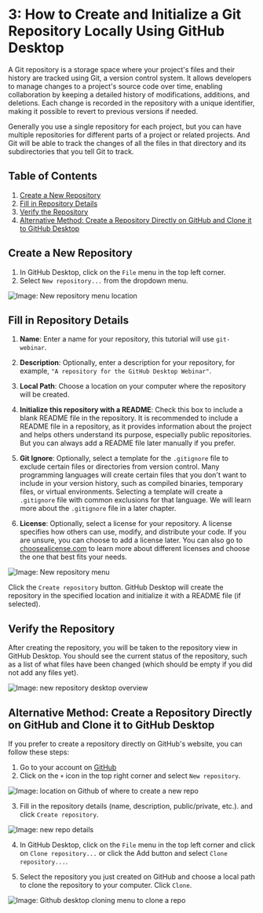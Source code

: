 # 3: How to Create and Initialize a Git Repository Locally Using GitHub Desktop

A Git repository is a storage space where your project's files and their history are tracked using Git, a version control system. It allows developers to manage changes to a project's source code over time, enabling collaboration by keeping a detailed history of modifications, additions, and deletions. Each change is recorded in the repository with a unique identifier, making it possible to revert to previous versions if needed.

Generally you use a single repository for each project, but you can have multiple repositories for different parts of a project or related projects. And Git will be able to track the changes of all the files in that directory and its subdirectories that you tell Git to track.

## Table of Contents

1. [Create a New Repository](#create-a-new-repository)
1. [Fill in Repository Details](#fill-in-repository-details)
1. [Verify the Repository](#verify-the-repository)
1. [Alternative Method: Create a Repository Directly on GitHub and Clone it to GitHub Desktop](#alternative-method-create-a-repository-directly-on-github-and-clone-it-to-github-desktop)

## Create a New Repository

1. In GitHub Desktop, click on the `File` menu in the top left corner.
2. Select `New repository...` from the dropdown menu.

![Image: New repository menu location](fig/new-repo-menu.png)

## Fill in Repository Details

1. **Name**: Enter a name for your repository, this tutorial will use `git-webinar`.
2. **Description**: Optionally, enter a description for your repository, for example, `"A repository for the GitHub Desktop Webinar"`.
3. **Local Path**: Choose a location on your computer where the repository will be created.
4. **Initialize this repository with a README**: Check this box to include a blank README file in the repository. It is recommended to include a README file in a repository, as it provides information about the project and helps others understand its purpose, especially public repositories. But you can always add a README file later manually if you prefer.

5. **Git Ignore**: Optionally, select a template for the `.gitignore` file to exclude certain files or directories from version control. Many programming languages will create certain files that you don't want to include in your version history, such as compiled binaries, temporary files, or virtual environments. Selecting a template will create a `.gitignore` file with common exclusions for that language. We will learn more about the `.gitignore` file in a later chapter.

6. **License**: Optionally, select a license for your repository. A license specifies how others can use, modify, and distribute your code. If you are unsure, you can choose to add a license later. You can also go to [choosealicense.com](https://choosealicense.com/) to learn more about different licenses and choose the one that best fits your needs.

![Image: New repository menu](fig/new-repo.png)

Click the `Create repository` button. GitHub Desktop will create the repository in the specified location and initialize it with a README file (if selected).

## Verify the Repository

After creating the repository, you will be taken to the repository view in GitHub Desktop. You should see the current status of the repository, such as a list of what files have been changed (which should be empty if you did not add any files yet).

![Image: new repository desktop overview](fig/desktop-overview.png)


## Alternative Method: Create a Repository Directly on GitHub and Clone it to GitHub Desktop

If you prefer to create a repository directly on GitHub's website, you can follow these steps:

1. Go to your account on [GitHub](https://github.com)
2. Click on the `+` icon in the top right corner and select `New repository`.

![Image: location on Github of where to create a new repo](fig/github-new-repo-location.png)

3. Fill in the repository details (name, description, public/private, etc.). and click `Create repository`.

![Image: new repo details](fig/github-new-repo.png)

4. In GitHub Desktop, click on the `File` menu in the top left corner and click on `Clone repository...` or click the Add button and select `Clone repository...`.

5. Select the repository you just created on GitHub and choose a local path to clone the repository to your computer. Click `Clone`.

![Image: Github desktop cloning menu to clone a repo](fig/desktop-clone-self-repo.png)
